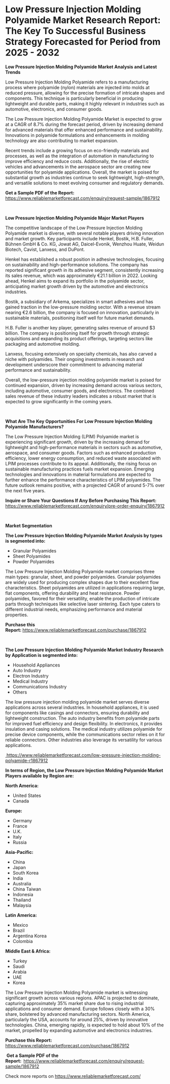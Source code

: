 <p><h1>Low Pressure Injection Molding Polyamide Market Research Report: The Key To Successful Business Strategy Forecasted for Period from 2025 - 2032</h1></p><p><strong>Low Pressure Injection Molding Polyamide Market Analysis and Latest Trends</strong></p>
<p><p>Low Pressure Injection Molding Polyamide refers to a manufacturing process where polyamide (nylon) materials are injected into molds at reduced pressure, allowing for the precise formation of intricate shapes and components. This technique is particularly beneficial in producing lightweight and durable parts, making it highly relevant in industries such as automotive, electronics, and consumer goods.</p><p>The Low Pressure Injection Molding Polyamide Market is expected to grow at a CAGR of 8.7% during the forecast period, driven by increasing demand for advanced materials that offer enhanced performance and sustainability. Innovations in polyamide formulations and enhancements in molding technology are also contributing to market expansion. </p><p>Recent trends include a growing focus on eco-friendly materials and processes, as well as the integration of automation in manufacturing to improve efficiency and reduce costs. Additionally, the rise of electric vehicles and advancements in the aerospace sector are creating new opportunities for polyamide applications. Overall, the market is poised for substantial growth as industries continue to seek lightweight, high-strength, and versatile solutions to meet evolving consumer and regulatory demands.</p></p>
<p><strong>Get a Sample PDF of the Report:&nbsp;</strong> <a href="https://www.reliablemarketforecast.com/enquiry/request-sample/1867912?utm_campaign=2450&utm_medium=2&utm_source=Github&utm_content=ia&utm_term=03042025&utm_id=low-pressure-injection-molding-polyamide">https://www.reliablemarketforecast.com/enquiry/request-sample/1867912</a></p>
<p>&nbsp;</p>
<p><strong>Low Pressure Injection Molding Polyamide Major Market Players</strong></p>
<p><p>The competitive landscape of the Low Pressure Injection Molding Polyamide market is diverse, with several notable players driving innovation and market growth. Key participants include Henkel, Bostik, H.B. Fuller, Bühnen GmbH & Co. KG, Jowat AG, Daicel-Evonik, Wenzhou Huate, Weidun Biotech, Cavist, Lanxess, and DuPont.</p><p>Henkel has established a robust position in adhesive technologies, focusing on sustainability and high-performance solutions. The company has reported significant growth in its adhesive segment, consistently increasing its sales revenue, which was approximately €21.1 billion in 2022. Looking ahead, Henkel aims to expand its portfolio in the polyamide sector, anticipating market growth driven by the automotive and electronics industries.</p><p>Bostik, a subsidiary of Arkema, specializes in smart adhesives and has gained traction in the low-pressure molding sector. With a revenue stream nearing €2.6 billion, the company is focused on innovation, particularly in sustainable materials, positioning itself well for future market demands.</p><p>H.B. Fuller is another key player, generating sales revenue of around $3 billion. The company is positioning itself for growth through strategic acquisitions and expanding its product offerings, targeting sectors like packaging and automotive molding.</p><p>Lanxess, focusing extensively on specialty chemicals, has also carved a niche with polyamides. Their ongoing investments in research and development underscore their commitment to advancing material performance and sustainability.</p><p>Overall, the low-pressure injection molding polyamide market is poised for continued expansion, driven by increasing demand across various sectors, including automotive, consumer goods, and electronics. The combined sales revenue of these industry leaders indicates a robust market that is expected to grow significantly in the coming years.</p></p>
<p>&nbsp;</p>
<p><strong>What Are The Key Opportunities For Low Pressure Injection Molding Polyamide Manufacturers?</strong></p>
<p><p>The Low Pressure Injection Molding (LPIM) Polyamide market is experiencing significant growth, driven by the increasing demand for lightweight and high-performance materials in sectors such as automotive, aerospace, and consumer goods. Factors such as enhanced production efficiency, lower energy consumption, and reduced waste associated with LPIM processes contribute to its appeal. Additionally, the rising focus on sustainable manufacturing practices fuels market expansion. Emerging technologies and innovations in material formulations are expected to further enhance the performance characteristics of LPIM polyamides. The future outlook remains positive, with a projected CAGR of around 5-7% over the next five years.</p></p>
<p><strong>Inquire or Share Your Questions If Any Before Purchasing This Report:</strong> <a href="https://www.reliablemarketforecast.com/enquiry/pre-order-enquiry/1867912?utm_campaign=2450&utm_medium=2&utm_source=Github&utm_content=ia&utm_term=03042025&utm_id=low-pressure-injection-molding-polyamide">https://www.reliablemarketforecast.com/enquiry/pre-order-enquiry/1867912</a></p>
<p>&nbsp;</p>
<p><strong>Market Segmentation</strong></p>
<p><strong>The Low Pressure Injection Molding Polyamide Market Analysis by types is segmented into:</strong></p>
<p><ul><li>Granular Polyamides</li><li>Sheet Polyamides</li><li>Powder Polyamides</li></ul></p>
<p><p>The Low Pressure Injection Molding Polyamide market comprises three main types: granular, sheet, and powder polyamides. Granular polyamides are widely used for producing complex shapes due to their excellent flow characteristics. Sheet polyamides are utilized in applications requiring large, flat components, offering durability and heat resistance. Powder polyamides, favored for their versatility, enable the production of intricate parts through techniques like selective laser sintering. Each type caters to different industrial needs, emphasizing performance and material properties.</p></p>
<p><strong>Purchase this Report:&nbsp;</strong><a href="https://www.reliablemarketforecast.com/purchase/1867912?utm_campaign=2450&utm_medium=2&utm_source=Github&utm_content=ia&utm_term=03042025&utm_id=low-pressure-injection-molding-polyamide">https://www.reliablemarketforecast.com/purchase/1867912</a></p>
<p>&nbsp;</p>
<p><strong>The Low Pressure Injection Molding Polyamide Market Industry Research by Application is segmented into:</strong></p>
<p><ul><li>Household Appliances</li><li>Auto Industry</li><li>Electron Industry</li><li>Medical Industry</li><li>Communications Industry</li><li>Others</li></ul></p>
<p><p>The low pressure injection molding polyamide market serves diverse applications across several industries. In household appliances, it is used for components like casings and connectors, ensuring durability and lightweight construction. The auto industry benefits from polyamide parts for improved fuel efficiency and design flexibility. In electronics, it provides insulation and casing solutions. The medical industry utilizes polyamide for precise device components, while the communications sector relies on it for reliable connectors. Other industries also leverage its versatility for various applications.</p></p>
<p><a href="https://www.reliablemarketforecast.com/low-pressure-injection-molding-polyamide-r1867912?utm_campaign=2450&utm_medium=2&utm_source=Github&utm_content=ia&utm_term=03042025&utm_id=low-pressure-injection-molding-polyamide">&nbsp;https://www.reliablemarketforecast.com/low-pressure-injection-molding-polyamide-r1867912</a></p>
<p><strong>In terms of Region, the Low Pressure Injection Molding Polyamide Market Players available by Region are:</strong></p>
<p>
    <p> <strong> North America: </strong>
        <ul>
            <li>United States</li>
            <li>Canada</li>
        </ul>
        </p> 
    <p> <strong> Europe: </strong>
        <ul>
            <li>Germany</li>
            <li>France</li>
            <li>U.K.</li>
            <li>Italy</li>
            <li>Russia</li>
        </ul>
        </p> 
    <p> <strong> Asia-Pacific: </strong>
        <ul>
            <li>China</li>
            <li>Japan</li>
            <li>South Korea</li>
            <li>India</li>
            <li>Australia</li>
            <li>China Taiwan</li>
            <li>Indonesia</li>
            <li>Thailand</li>
            <li>Malaysia</li>
        </ul>
        </p> 
    <p> <strong> Latin America: </strong>
        <ul>
            <li>Mexico</li>
            <li>Brazil</li>
            <li>Argentina Korea</li>
            <li>Colombia</li>
        </ul>
        </p> 
    <p> <strong> Middle East & Africa: </strong>
        <ul>
            <li>Turkey</li>
            <li>Saudi</li>
            <li>Arabia</li>
            <li>UAE</li>
            <li>Korea</li>
        </ul>
    </p>
    </p>
<p><p>The Low Pressure Injection Molding Polyamide market is witnessing significant growth across various regions. APAC is projected to dominate, capturing approximately 35% market share due to rising industrial applications and consumer demand. Europe follows closely with a 30% share, bolstered by advanced manufacturing sectors. North America, particularly the USA, accounts for around 25%, driven by innovative technologies. China, emerging rapidly, is expected to hold about 10% of the market, propelled by expanding automotive and electronics industries.</p></p>
<p><strong>Purchase this Report: </strong><a href="https://www.reliablemarketforecast.com/purchase/1867912?utm_campaign=2450&utm_medium=2&utm_source=Github&utm_content=ia&utm_term=03042025&utm_id=low-pressure-injection-molding-polyamide">https://www.reliablemarketforecast.com/purchase/1867912</a></p>
<p>&nbsp;<strong>Get a Sample PDF of the Report:&nbsp;&nbsp;</strong><a href="https://www.reliablemarketforecast.com/enquiry/request-sample/1867912?utm_campaign=2450&utm_medium=2&utm_source=Github&utm_content=ia&utm_term=03042025&utm_id=low-pressure-injection-molding-polyamide">https://www.reliablemarketforecast.com/enquiry/request-sample/1867912</a></p>
<p><strong></strong></p>
<p>Check more reports on <a href="https://www.reliablemarketforecast.com/?utm_campaign=2450&utm_medium=2&utm_source=Github&utm_content=ia&utm_term=03042025&utm_id=low-pressure-injection-molding-polyamide">https://www.reliablemarketforecast.com/</a></p>